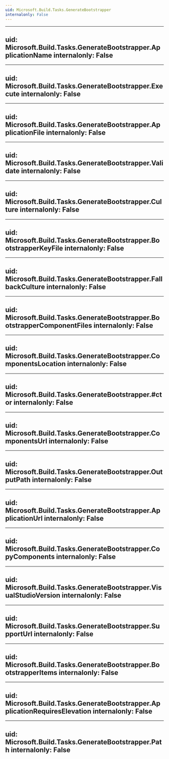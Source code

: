 ```yaml
---
uid: Microsoft.Build.Tasks.GenerateBootstrapper
internalonly: False
---
```


---
uid: Microsoft.Build.Tasks.GenerateBootstrapper.ApplicationName
internalonly: False
---

---
uid: Microsoft.Build.Tasks.GenerateBootstrapper.Execute
internalonly: False
---

---
uid: Microsoft.Build.Tasks.GenerateBootstrapper.ApplicationFile
internalonly: False
---

---
uid: Microsoft.Build.Tasks.GenerateBootstrapper.Validate
internalonly: False
---

---
uid: Microsoft.Build.Tasks.GenerateBootstrapper.Culture
internalonly: False
---

---
uid: Microsoft.Build.Tasks.GenerateBootstrapper.BootstrapperKeyFile
internalonly: False
---

---
uid: Microsoft.Build.Tasks.GenerateBootstrapper.FallbackCulture
internalonly: False
---

---
uid: Microsoft.Build.Tasks.GenerateBootstrapper.BootstrapperComponentFiles
internalonly: False
---

---
uid: Microsoft.Build.Tasks.GenerateBootstrapper.ComponentsLocation
internalonly: False
---

---
uid: Microsoft.Build.Tasks.GenerateBootstrapper.#ctor
internalonly: False
---

---
uid: Microsoft.Build.Tasks.GenerateBootstrapper.ComponentsUrl
internalonly: False
---

---
uid: Microsoft.Build.Tasks.GenerateBootstrapper.OutputPath
internalonly: False
---

---
uid: Microsoft.Build.Tasks.GenerateBootstrapper.ApplicationUrl
internalonly: False
---

---
uid: Microsoft.Build.Tasks.GenerateBootstrapper.CopyComponents
internalonly: False
---

---
uid: Microsoft.Build.Tasks.GenerateBootstrapper.VisualStudioVersion
internalonly: False
---

---
uid: Microsoft.Build.Tasks.GenerateBootstrapper.SupportUrl
internalonly: False
---

---
uid: Microsoft.Build.Tasks.GenerateBootstrapper.BootstrapperItems
internalonly: False
---

---
uid: Microsoft.Build.Tasks.GenerateBootstrapper.ApplicationRequiresElevation
internalonly: False
---

---
uid: Microsoft.Build.Tasks.GenerateBootstrapper.Path
internalonly: False
---
